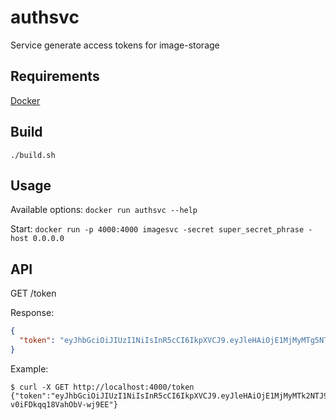 # authsvc
Service generate access tokens for image-storage

## Requirements
[Docker](https://docs.docker.com/install)

## Build
```
./build.sh
```

## Usage
Available options:
`docker run authsvc --help`  

Start:
`docker run -p 4000:4000 imagesvc -secret super_secret_phrase -host 0.0.0.0`

## API

GET /token

Response:

```json
{
  "token": "eyJhbGciOiJIUzI1NiIsInR5cCI6IkpXVCJ9.eyJleHAiOjE1MjMyMTg5NTZ9.wHEYwK0XUUSHi7mAT4Q0ZD0Mr5trs1oAcTaCsykdyfM"
}
```

Example:  
```
$ curl -X GET http://localhost:4000/token
{"token":"eyJhbGciOiJIUzI1NiIsInR5cCI6IkpXVCJ9.eyJleHAiOjE1MjMyMTk2NTJ9.cAVvNdRwJyUvMO0DvH7K-v0iFDkqq18VahObV-wj9EE"}
```
